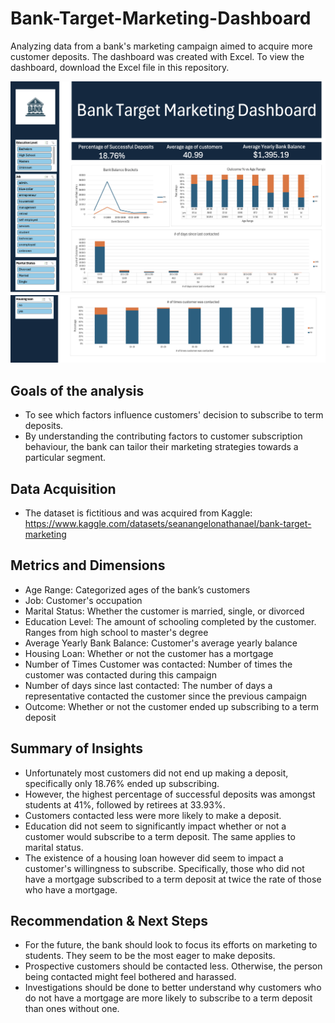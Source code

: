 # Bank-Target-Marketing-Dashboard
Analyzing data from a bank's marketing campaign aimed to acquire more customer deposits. The dashboard was created with Excel. To view the dashboard, download the Excel file in this repository.

![](./dashboard-screenshot1.png)
![](./dashboard-screenshot2.png)

## Goals of the analysis
* To see which factors influence customers' decision to subscribe to term deposits.
* By understanding the contributing factors to customer subscription behaviour, the bank can tailor their marketing strategies towards a particular segment.

## Data Acquisition
* The dataset is fictitious and was acquired from Kaggle: https://www.kaggle.com/datasets/seanangelonathanael/bank-target-marketing 

## Metrics and Dimensions
* Age Range: Categorized ages of the bank’s customers
* Job: Customer's occupation
* Marital Status: Whether the customer is married, single, or divorced
* Education Level: The amount of schooling completed by the customer. Ranges from high school to master's degree
* Average Yearly Bank Balance: Customer's average yearly balance
* Housing Loan: Whether or not the customer has a mortgage
* Number of Times Customer was contacted: Number of times the customer was contacted during this campaign
* Number of days since last contacted: The number of days a representative contacted the customer since the previous campaign
* Outcome: Whether or not the customer ended up subscribing to a term deposit

## Summary of Insights
* Unfortunately most customers did not end up making a deposit, specifically only 18.76% ended up subscribing.
* However, the highest percentage of successful deposits was amongst students at 41%, followed by retirees at 33.93%.
* Customers contacted less were more likely to make a deposit.
* Education did not seem to significantly impact whether or not a customer would subscribe to a term deposit. The same applies to marital status.
* The existence of a housing loan however did seem to impact a customer's willingness to subscribe. Specifically, those who did not have a mortgage subscribed to a term deposit at twice the rate of those who have a mortgage.

## Recommendation & Next Steps
* For the future, the bank should look to focus its efforts on marketing to students. They seem to be the most eager to make deposits.
* Prospective customers should be contacted less. Otherwise, the person being contacted might feel bothered and harassed.
* Investigations should be done to better understand why customers who do not have a mortgage are more likely to subscribe to a term deposit than ones without one.


